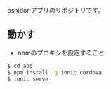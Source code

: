 oshidoriアプリのリポジトリです。

## 動かす

* npmのプロキシを設定すること

```cmd
$ cd app
$ npm install -g ionic cordova
$ ionic serve
```


